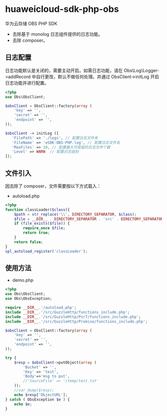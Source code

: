 # huaweicloud-sdk-php-obs

华为云存储 OBS PHP SDK

- 去除基于 monolog 日志组件提供的日志功能。
- 去除 composer。

## 日志配置

日志功能默认是关闭的，需要主动开启。如需日志功能，请在 Obs\Log\Logger->addRecord 中自行更改，默认不做任何处理。并通过 ObsClient->initLog 开启日志功能并进行配置。

```php
<?php
use Obs\ObsClient;

$obsClient = ObsClient::factory(array (
    'key' => '',
    'secret' => '',
    'endpoint' => '',
));

$obsClient -> initLog ([
   'FilePath' => './logs', // 配置日志文件夹
   'FileName' => 'eSDK-OBS-PHP.log', // 配置日志文件名
   'MaxFiles' => 10, // 配置最大可保留的日志文件个数
   'Level' => WARN  // 配置日志级别
]);
```

## 文件引入

因去除了 composer，文件需要按以下方式载入：

- autoload.php
```php
<?php
function classLoader($class){
    $path = str_replace('\\', DIRECTORY_SEPARATOR, $class);
    $file = __DIR__ . DIRECTORY_SEPARATOR . 'src' . DIRECTORY_SEPARATOR . $path . '.php';
    if (file_exists($file)) {
        require_once $file;
        return true;
    }
    return false;
}
spl_autoload_register('classLoader');
```

## 使用方法

- demo.php
```php
<?php
use Obs\ObsClient;
use Obs\ObsException;

require __DIR__.'/autoload.php';
include __DIR__.'/src/GuzzleHttp/functions_include.php';
include __DIR__.'/src/GuzzleHttp/Psr7/functions_include.php';
include __DIR__.'/src/GuzzleHttp/Promise/functions_include.php';

$obsClient = ObsClient::factory(array (
    'key' => '',
    'secret' => '',
    'endpoint' => '',
));

try {
    $resp = $obsClient->putObject(array (
        'Bucket' => '',
        'Key' => 'test',
        'Body'=>'msg to put',
        //'SourceFile' => '/temp/test.txt'
    ));
    //var_dump($resp);
    echo $resp['ObjectURL'];
} catch ( ObsException $e ) {
    echo $e;
}
```